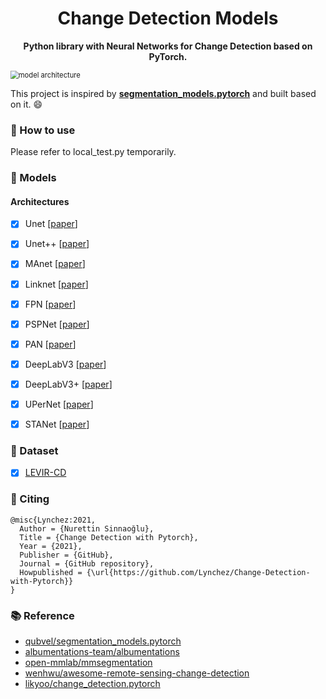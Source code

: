 <h1 align="center">
  <b>Change Detection Models</b><br>
</h1>
<p align="center">
      <b>Python library with Neural Networks for Change Detection based on PyTorch.</b>
</p>


<img src="https://raw.githubusercontent.com/likyoo/change_detection.pytorch/main/resources/model%20architecture.png" alt="model architecture" style="zoom:80%;" />


This project is inspired by **[segmentation_models.pytorch](https://github.com/qubvel/segmentation_models.pytorch)** and built based on it. 😄

### 🌱 How to use <a name="use"></a>

Please refer to local_test.py temporarily.


### 🔭 Models <a name="models"></a>

#### Architectures <a name="architectures"></a>
- [x] Unet [[paper](https://arxiv.org/abs/1505.04597)]

- [x] Unet++ [[paper](https://arxiv.org/pdf/1807.10165.pdf)]

- [x] MAnet [[paper](https://ieeexplore.ieee.org/abstract/document/9201310)]

- [x] Linknet [[paper](https://arxiv.org/abs/1707.03718)]

- [x] FPN [[paper](http://presentations.cocodataset.org/COCO17-Stuff-FAIR.pdf)]

- [x] PSPNet [[paper](https://arxiv.org/abs/1612.01105)]

- [x] PAN [[paper](https://arxiv.org/abs/1805.10180)]

- [x] DeepLabV3 [[paper](https://arxiv.org/abs/1706.05587)]

- [x] DeepLabV3+ [[paper](https://arxiv.org/abs/1802.02611)]

- [x] UPerNet [[paper](https://arxiv.org/abs/1807.10221)]

- [x] STANet [[paper](https://www.mdpi.com/2072-4292/12/10/1662)]


### :truck: Dataset <a name="dataset"></a>

- [x] [LEVIR-CD](https://justchenhao.github.io/LEVIR/)


### :page_with_curl: Citing <a name="citing"></a>

```
@misc{Lynchez:2021,
  Author = {Nurettin Sinnaoğlu},
  Title = {Change Detection with Pytorch},
  Year = {2021},
  Publisher = {GitHub},
  Journal = {GitHub repository},
  Howpublished = {\url{https://github.com/Lynchez/Change-Detection-with-Pytorch}}
}
```

### :books: Reference <a name="reference"></a>

- [qubvel/segmentation_models.pytorch](https://github.com/qubvel/segmentation_models.pytorch)
- [albumentations-team/albumentations](https://github.com/albumentations-team/albumentations)
- [open-mmlab/mmsegmentation](https://github.com/open-mmlab/mmsegmentation)
- [wenhwu/awesome-remote-sensing-change-detection](https://github.com/wenhwu/awesome-remote-sensing-change-detection)
- [likyoo/change_detection.pytorch](https://github.com/likyoo/change_detection.pytorch)

